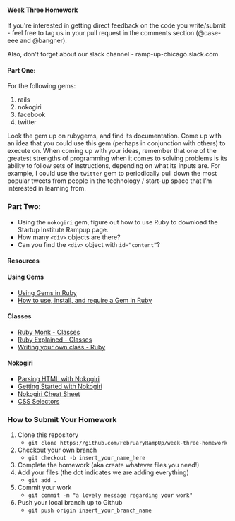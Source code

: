 #### Week Three Homework 

If you're interested in getting direct feedback on the code you write/submit - feel free to tag us in your pull request in the comments section (@case-eee and @bangner).

Also, don't forget about our slack channel - ramp-up-chicago.slack.com.


#### Part One:

For the following gems:

1. rails
2. nokogiri
3. facebook
4. twitter

Look the gem up on rubygems, and find its documentation. Come up with an idea that you could use this gem (perhaps in conjunction with others) to execute on. When coming up with your ideas, remember that one of the greatest strengths of programming when it comes to solving problems is its ability to follow sets of instructions, depending on what its inputs are. For example, I could use the `twitter` gem to periodically pull down the most popular tweets from people in the technology / start-up space that I’m interested in learning from.

### Part Two:
- Using the `nokogiri` gem, figure out how to use Ruby to download the Startup Institute Rampup page.
- How many `<div>` objects are there?
- Can you find the `<div>` object with `id=“content”`?

#### Resources

#### Using Gems
- [Using Gems in Ruby](http://code.tutsplus.com/articles/ruby-for-newbies-working-with-gems--net-18977)
- [How to use, install, and require a Gem in Ruby](http://stackoverflow.com/questions/10417574/how-to-install-require-and-use-a-gem-in-ruby)

#### Classes
- [Ruby Monk - Classes](http://rubymonk.com/learning/books/1-ruby-primer/chapters/7-classes/lessons/39-classes)
- [Ruby Explained - Classes](http://www.eriktrautman.com/posts/ruby-explained-classes)
- [Writing your own class - Ruby](http://rubylearning.com/satishtalim/writing_our_own_class_in_ruby.html)

#### Nokogiri
- [Parsing HTML with Nokogiri](http://ruby.bastardsbook.com/chapters/html-parsing/)
- [Getting Started with Nokogiri](https://blog.engineyard.com/2010/getting-started-with-nokogiri)
- [Nokogiri Cheat Sheet](https://github.com/sparklemotion/nokogiri/wiki/Cheat-sheet)
- [CSS Selectors](http://css.maxdesign.com.au/selectutorial/)


### How to Submit Your Homework
1. Clone this repository
    - `git clone https://github.com/FebruaryRampUp/week-three-homework`
2. Checkout your own branch
    - `git checkout -b insert_your_name_here`
3. Complete the homework (aka create whatever files you need!)
4. Add your files (the dot indicates we are adding everything)
    - `git add .`
5. Commit your work
    - `git commit -m "a lovely message regarding your work"`
6. Push your local branch up to Github
    - `git push origin insert_your_branch_name`
